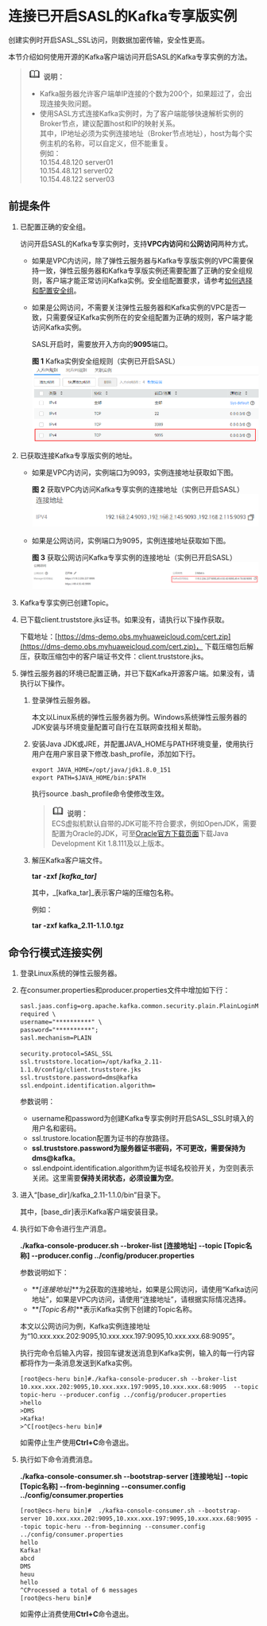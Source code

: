 # 连接已开启SASL的Kafka专享版实例<a name="ZH-CN_TOPIC_0171821732"></a>

创建实例时开启SASL\_SSL访问，则数据加密传输，安全性更高。

本节介绍如何使用开源的Kafka客户端访问开启SASL的Kafka专享实例的方法。

>![](public_sys-resources/icon-note.gif) **说明：**   
>-   Kafka服务器允许客户端单IP连接的个数为200个，如果超过了，会出现连接失败问题。  
>-   使用SASL方式连接Kafka实例时，为了客户端能够快速解析实例的Broker节点，建议配置host和IP的映射关系。  
>    其中，IP地址必须为实例连接地址（Broker节点地址），host为每个实例主机的名称，可以自定义，但不能重复。  
>    例如：  
>    10.154.48.120 server01  
>    10.154.48.121 server02  
>    10.154.48.122 server03  

## 前提条件<a name="zh-cn_topic_0143117217_section17830048113810"></a>

1.  已配置正确的安全组。

    访问开启SASL的Kafka专享实例时，支持**VPC内访问**和**公网访问**两种方式。

    -   如果是VPC内访问，除了弹性云服务器与Kafka专享版实例的VPC需要保持一致，弹性云服务器和Kafka专享版实例还需要配置了正确的安全组规则，客户端才能正常访问Kafka实例。安全组配置要求，请参考[如何选择和配置安全组](https://support.huaweicloud.com/kafka_faq/kafka-faq-180604024.html)。
    -   如果是公网访问，不需要关注弹性云服务器和Kafka实例的VPC是否一致，只需要保证Kafka实例所在的安全组配置为正确的规则，客户端才能访问Kafka实例。

        SASL开启时，需要放开入方向的**9095**端口。

        **图 1**  Kafka实例安全组规则（实例已开启SASL）<a name="zh-cn_topic_0143117217_fig172421742194720"></a>  
        ![](figures/Kafka实例安全组规则（实例已开启SASL）.png "Kafka实例安全组规则（实例已开启SASL）")

2.  <a name="zh-cn_topic_0143117217_li1422895833615"></a>已获取连接Kafka专享版实例的地址。
    -   如果是VPC内访问，实例端口为9093，实例连接地址获取如下图。

        **图 2**  获取VPC内访问Kafka专享实例的连接地址（实例已开启SASL）<a name="zh-cn_topic_0143117217_fig14172952131510"></a>  
        ![](figures/获取VPC内访问Kafka专享实例的连接地址（实例已开启SASL）.png "获取VPC内访问Kafka专享实例的连接地址（实例已开启SASL）")

    -   如果是公网访问，实例端口为9095，实例连接地址获取如下图。

        **图 3**  获取公网访问Kafka专享实例的连接地址（实例已开启SASL）<a name="zh-cn_topic_0143117217_zh-cn_topic_0169795201_fig1723713417247"></a>  
        ![](figures/获取公网访问Kafka专享实例的连接地址（实例已开启SASL）.png "获取公网访问Kafka专享实例的连接地址（实例已开启SASL）")

3.  Kafka专享实例已创建Topic。
4.  已下载client.truststore.jks证书。如果没有，请执行以下操作获取。

    下载地址：[https://dms-demo.obs.myhuaweicloud.com/cert.zip](https://dms-demo.obs.myhuaweicloud.com/cert.zip)， 下载压缩包后解压，获取压缩包中的客户端证书文件：client.truststore.jks。

5.  弹性云服务器的环境已配置正确，并已下载Kafka开源客户端。如果没有，请执行以下操作。
    1.  登录弹性云服务器。

        本文以Linux系统的弹性云服务器为例。Windows系统弹性云服务器的JDK安装与环境变量配置可自行在互联网查找相关帮助。

    2.  安装Java JDK或JRE，并配置JAVA\_HOME与PATH环境变量，使用执行用户在用户家目录下修改.bash\_profile，添加如下行。

        ```
        export JAVA_HOME=/opt/java/jdk1.8.0_151 
        export PATH=$JAVA_HOME/bin:$PATH
        ```

        执行source .bash\_profile命令使修改生效。

        >![](public_sys-resources/icon-note.gif) **说明：**   
        >ECS虚拟机默认自带的JDK可能不符合要求，例如OpenJDK，需要配置为Oracle的JDK，可至[Oracle官方下载页面](https://www.oracle.com/technetwork/java/javase/downloads/index.html)下载Java Development Kit 1.8.111及以上版本。  

    3.  解压Kafka客户端文件。

        **tar -zxf  _\[kafka\_tar\]_**

        其中，_\[kafka\_tar\]_表示客户端的压缩包名称。

        例如：

        **tar -zxf kafka\_2.11-1.1.0.tgz**



## 命令行模式连接实例<a name="zh-cn_topic_0143117217_section189213202426"></a>

1.  登录Linux系统的弹性云服务器。
2.  在consumer.properties和producer.properties文件中增加如下行：

    ```
    sasl.jaas.config=org.apache.kafka.common.security.plain.PlainLoginModule required \
    username="**********" \
    password="**********";        
    sasl.mechanism=PLAIN
    
    security.protocol=SASL_SSL
    ssl.truststore.location=/opt/kafka_2.11-1.1.0/config/client.truststore.jks
    ssl.truststore.password=dms@kafka
    ssl.endpoint.identification.algorithm=
    ```

    参数说明：

    -   username和password为创建Kafka专享实例时开启SASL\_SSL时填入的用户名和密码。
    -   ssl.trustore.location配置为证书的存放路径。
    -   **ssl.truststore.password为服务器证书密码，不可更改，需要保持为dms@kafka**。
    -   ssl.endpoint.identification.algorithm为证书域名校验开关，为空则表示关闭。这里需要**保持关闭状态，必须设置为空**。

3.  进入“\[base\_dir\]/kafka\_2.11-1.1.0/bin”目录下。

    其中，\[base\_dir\]表示Kafka客户端安装目录。

4.  执行如下命令进行生产消息。

    **./kafka-console-producer.sh --broker-list \[连接地址\] --topic \[Topic名称\] --producer.config ../config/producer.properties**

    参数说明如下：

    -   **_\[连接地址\]_**为[2](#zh-cn_topic_0143117217_li1422895833615)获取的连接地址，如果是公网访问，请使用“Kafka访问地址”，如果是VPC内访问，请使用“连接地址”，请根据实际情况选择。
    -   **_\[Topic名称\]_**表示Kafka实例下创建的Topic名称。

    本文以公网访问为例，Kafka实例连接地址为“10.xxx.xxx.202:9095,10.xxx.xxx.197:9095,10.xxx.xxx.68:9095”。

    执行完命令后输入内容，按回车键发送消息到Kafka实例，输入的每一行内容都将作为一条消息发送到Kafka实例。

    ```
    [root@ecs-heru bin]#./kafka-console-producer.sh --broker-list 10.xxx.xxx.202:9095,10.xxx.xxx.197:9095,10.xxx.xxx.68:9095  --topic topic-heru --producer.config ../config/producer.properties
    >hello
    >DMS
    >Kafka!
    >^C[root@ecs-heru bin]# 
    ```

    如需停止生产使用**Ctrl+C**命令退出。

5.  执行如下命令消费消息。

    **./kafka-console-consumer.sh --bootstrap-server \[连接地址\] --topic \[Topic名称\] --from-beginning  --consumer.config ../config/consumer.properties**

    ```
    [root@ecs-heru bin]#  ./kafka-console-consumer.sh --bootstrap-server 10.xxx.xxx.202:9095,10.xxx.xxx.197:9095,10.xxx.xxx.68:9095 --topic topic-heru --from-beginning --consumer.config ../config/consumer.properties
    hello
    Kafka!
    abcd
    DMS
    heuu
    hello
    ^CProcessed a total of 6 messages
    [root@ecs-heru bin]# 
    ```

    如需停止消费使用**Ctrl+C**命令退出。



